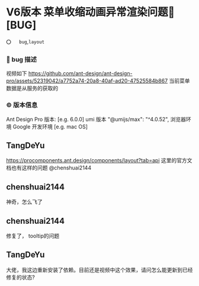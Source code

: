 # V6版本 菜单收缩动画异常渲染问题🐛 [BUG]

`⭕️   bug`,`layout`

### 🐛 bug 描述

<!--
详细地描述 bug，让大家都能理解
Describe the bug in detail so that everyone can understand it
-->

视频如下
https://github.com/ant-design/ant-design-pro/assets/52319042/a7752a74-20a8-40af-ad20-47525584b867
当前菜单数据是从服务的获取的

### © 版本信息

Ant Design Pro 版本: [e.g. 6.0.0]
umi 版本 "@umijs/max": "^4.0.52",
浏览器环境 Google
开发环境 [e.g. mac OS]

## TangDeYu

https://procomponents.ant.design/components/layout?tab=api 这里的官方文档也有这样的问题 @chenshuai2144

## chenshuai2144

神奇，怎么飞了

## chenshuai2144

修复了， tooltip的问题

## TangDeYu

>

大佬，我这边重新安装了依赖。目前还是视频中这个效果，请问怎么能更新到已经修复的状态?
